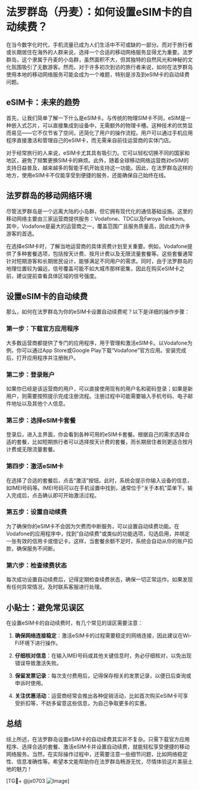 # 法罗群岛（丹麦）：如何设置eSIM卡的自动续费？

在当今数字化时代，手机流量已成为人们生活中不可或缺的一部分。而对于旅行者或长期居住在海外的人群来说，选择一个合适的移动网络服务显得尤为重要。法罗群岛，这个隶属于丹麦的小岛群，虽然面积不大，但其独特的自然风光和神秘的文化氛围吸引了无数游客。然而，对于许多初次到访的旅行者来说，如何在法罗群岛使用本地的移动网络服务可能会成为一个难题，特别是涉及到eSIM卡的自动续费问题。

## eSIM卡：未来的趋势

首先，让我们简单了解一下什么是eSIM卡。与传统的物理SIM卡不同，eSIM是一种嵌入式芯片，可以直接集成到设备中，无需额外的物理卡槽。这种技术的优势显而易见——它不仅节省了空间，还简化了用户的操作流程。用户可以通过手机应用程序直接激活和管理自己的eSIM卡，而无需亲自前往运营商的实体门店。

对于经常旅行的人来说，eSIM卡尤其具有吸引力。它可以轻松切换不同的国家和地区，避免了频繁更换SIM卡的麻烦。此外，随着全球移动网络运营商对eSIM的支持日益普及，越来越多的智能手机开始支持这一功能。因此，在法罗群岛这样的地方，使用eSIM卡不仅能享受到便捷的服务，还能确保自己始终在线。

## 法罗群岛的移动网络环境

尽管法罗群岛是一个远离大陆的小岛群，但它拥有现代化的通信基础设施。这里的移动网络主要由三家运营商提供服务：Vodafone、TDC以及Føroya Telekom。其中，Vodafone是最大的运营商之一，覆盖范围广且服务质量高，因此成为许多游客的首选。

在选择eSIM卡时，了解当地运营商的具体资费计划至关重要。例如，Vodafone提供了多种套餐选项，包括按天计费、按月计费以及无限流量套餐等。这些套餐通常针对短期游客和长期居民设计，能够满足不同用户的需求。同时，由于法罗群岛的地理位置较为偏远，信号覆盖可能不如大城市那样密集，因此在购买eSIM卡之前，建议提前查看具体区域的信号强度。

## 设置eSIM卡的自动续费

那么，如何在法罗群岛为你的eSIM卡设置自动续费呢？以下是详细的操作步骤：

### 第一步：下载官方应用程序

大多数运营商都提供了专门的应用程序，用于管理和激活eSIM卡。以Vodafone为例，你可以通过App Store或Google Play下载“Vodafone”官方应用。安装完成后，打开应用程序并注册账户。

### 第二步：登录账户

如果你已经是该运营商的用户，可以直接使用现有的用户名和密码登录；如果是新用户，则需要按照提示完成注册流程。注册过程中可能需要输入手机号码、电子邮件地址以及其他个人信息。

### 第三步：选择eSIM卡套餐

登录后，进入主界面，你会看到各种可用的eSIM卡套餐。根据自己的需求选择合适的套餐，比如短期旅行者可以选择按天计费的套餐，而长期居住者则更适合按月计费或无限流量套餐。

### 第四步：激活eSIM卡

在选择了合适的套餐后，点击“激活”按钮。此时，系统会提示你输入设备的信息，如IMEI号码等。IMEI号码可以在手机设置中找到，通常位于“关于本机”菜单下。输入完成后，点击确认即可开始激活过程。

### 第五步：设置自动续费

为了确保你的eSIM卡不会因为欠费而中断服务，可以设置自动续费功能。在Vodafone的应用程序中，找到“自动续费”或类似的功能选项，勾选启用，并绑定一张有效的信用卡或借记卡。这样，当套餐余额不足时，系统会自动从你的账户扣款，确保服务不间断。

### 第六步：检查续费状态

每次成功设置自动续费后，记得定期检查续费状态，确保一切正常运作。如果发现有任何异常情况，及时联系客服进行处理。

## 小贴士：避免常见误区

在设置eSIM卡的自动续费时，有几个常见的误区需要注意：

1. **确保网络连接稳定**：激活eSIM卡的过程需要稳定的网络连接，因此建议在Wi-Fi环境下进行操作。
   
2. **仔细核对信息**：在输入IMEI号码或其他关键信息时，务必仔细核对，以免出现错误导致激活失败。

3. **保留发票记录**：每次支付费用后，记得保存相关的发票记录，以便日后查询或申诉时使用。

4. **关注优惠活动**：运营商经常会推出各种促销活动，比如首次购买eSIM卡可享受折扣等，不妨多留意这些信息，为自己争取更多的实惠。

## 总结

综上所述，在法罗群岛设置eSIM卡的自动续费其实并不复杂。只需下载官方应用程序、选择合适的套餐、激活eSIM卡并设置自动续费，就能轻松享受便捷的移动网络服务。当然，在实际操作过程中，还需要注意一些细节问题，比如网络稳定性、信息准确性等。希望本文能帮助你在法罗群岛畅游无忧，尽情体验这片美丽土地的魅力！

[TG💪+ @jx0703 ![Image](https://github.com/user-attachments/assets/dbca1d08-cadb-493c-b0ec-ad6f7a83f270)]